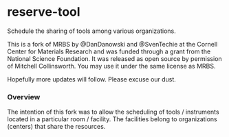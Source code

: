 reserve-tool
============

Schedule the sharing of tools among various organizations.

This is a fork of MRBS by @DanDanowski and @SvenTechie at the Cornell Center for Materials Research and was funded through a grant from the National Science Foundation. It was released as open source by permission of Mitchell Collinsworth. You may use it under the same license as MRBS.

Hopefully more updates will follow. Please excuse our dust.

### Overview

The intention of this fork was to allow the scheduling of tools / instruments located in a particular room / facility. The facilities belong to organizations (centers) that share the resources.